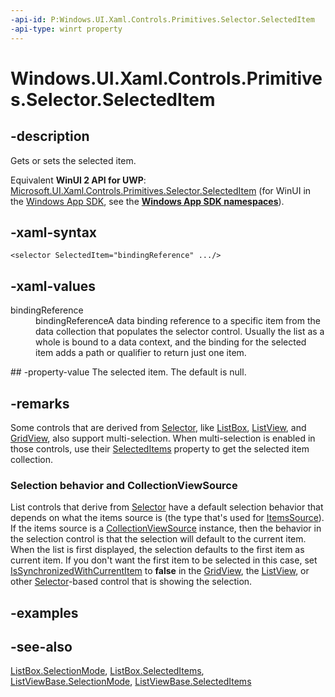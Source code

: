 ```yaml
---
-api-id: P:Windows.UI.Xaml.Controls.Primitives.Selector.SelectedItem
-api-type: winrt property
---
```


<!-- Property syntax
public object SelectedItem { get;  set; }
-->

# Windows.UI.Xaml.Controls.Primitives.Selector.SelectedItem

## -description
Gets or sets the selected item.

Equivalent **WinUI 2 API for UWP**: [Microsoft.UI.Xaml.Controls.Primitives.Selector.SelectedItem](/windows/winui/api/microsoft.ui.xaml.controls.primitives.selector.selecteditem) (for WinUI in the [Windows App SDK](/windows/apps/windows-app-sdk/), see the **[Windows App SDK namespaces](/windows/windows-app-sdk/api/winrt/)**).

## -xaml-syntax
```xaml
<selector SelectedItem="bindingReference" .../>
```


## -xaml-values
<dl><dt>bindingReference</dt><dd>bindingReferenceA data binding reference to a specific item from the data collection that populates the selector control. Usually the list as a whole is bound to a data context, and the binding for the selected item adds a path or qualifier to return just one item.</dd>
</dl>
## -property-value
The selected item. The default is null.

## -remarks
Some controls that are derived from [Selector](selector.md), like [ListBox](../windows.ui.xaml.controls/listbox.md), [ListView](../windows.ui.xaml.controls/listview.md), and [GridView](../windows.ui.xaml.controls/gridview.md), also support multi-selection. When multi-selection is enabled in those controls, use their [SelectedItems](../windows.ui.xaml.controls/listviewbase_selecteditems.md) property to get the selected item collection.

### Selection behavior and CollectionViewSource

List controls that derive from [Selector](selector.md) have a default selection behavior that depends on what the items source is (the type that's used for [ItemsSource](../windows.ui.xaml.controls/itemscontrol_itemssource.md)). If the items source is a [CollectionViewSource](../windows.ui.xaml.data/collectionviewsource.md) instance, then the behavior in the selection control is that the selection will default to the current item. When the list is first displayed, the selection defaults to the first item as current item. If you don't want the first item to be selected in this case, set [IsSynchronizedWithCurrentItem](selector_issynchronizedwithcurrentitem.md) to **false** in the [GridView](../windows.ui.xaml.controls/gridview.md), the [ListView](../windows.ui.xaml.controls/listview.md), or other [Selector](selector.md)-based control that is showing the selection.

## -examples

## -see-also
[ListBox.SelectionMode](../windows.ui.xaml.controls/listbox_selectionmode.md), [ListBox.SelectedItems](../windows.ui.xaml.controls/listbox_selecteditems.md), [ListViewBase.SelectionMode](../windows.ui.xaml.controls/listviewbase_selectionmode.md), [ListViewBase.SelectedItems](../windows.ui.xaml.controls/listviewbase_selecteditems.md)
